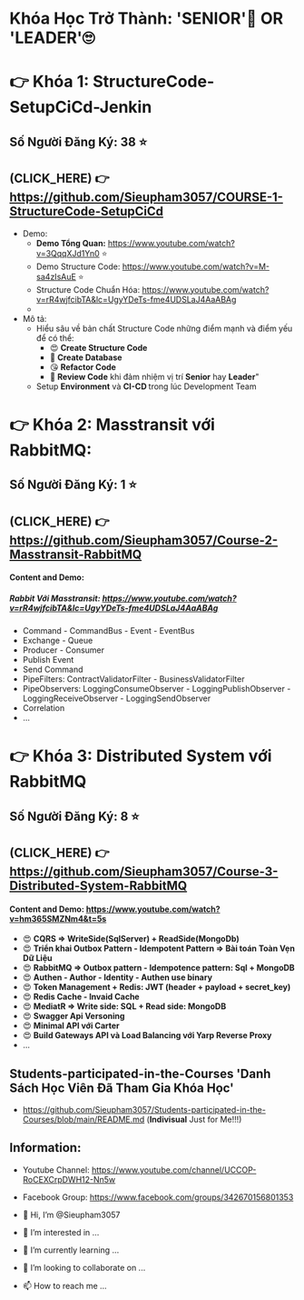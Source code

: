 # Khóa Học Trở Thành: 'SENIOR'🤔 OR 'LEADER'🙄 

# 👉 Khóa 1: StructureCode-SetupCiCd-Jenkin
## Số Người Đăng Ký: 38 ⭐ 
 ## (CLICK_HERE) 👉 https://github.com/Sieupham3057/COURSE-1-StructureCode-SetupCiCd
  - Demo:
      + <b>Demo Tổng Quan:</b> https://www.youtube.com/watch?v=3QqqXJd1Yn0 ⭐
      + Demo Structure Code: https://www.youtube.com/watch?v=M-sa4zIsAuE ⭐
      + Structure Code Chuẩn Hóa: https://www.youtube.com/watch?v=rR4wjfcibTA&lc=UgyYDeTs-fme4UDSLaJ4AaABAg
      + 
  - Mô tả:
      * Hiểu sâu về bản chất Structure Code những điểm mạnh và điểm yếu để có thể:
          + 😍 <b>Create Structure Code</b>
          + 🤗 <b>Create Database</b>
          + 😘 <b> Refactor Code</b>
          + 🥰 <b>Review Code</b> khi đảm nhiệm vị trí <b>Senior</b> hay <b>Leader</b>"
      * Setup <b>Environment</b> và <b>CI-CD </b>trong lúc Development Team
        
# 👉 Khóa 2: Masstransit với RabbitMQ: 
## Số Người Đăng Ký: 1 ⭐ 
 ## (CLICK_HERE) 👉 https://github.com/Sieupham3057/Course-2-Masstransit-RabbitMQ
#### Content and Demo: 
##### Rabbit Với Masstransit: https://www.youtube.com/watch?v=rR4wjfcibTA&lc=UgyYDeTs-fme4UDSLaJ4AaABAg
 - Command - CommandBus - Event - EventBus
 - Exchange - Queue
 - Producer - Consumer
 - Publish Event
 - Send Command
 - PipeFilters: ContractValidatorFilter - BusinessValidatorFilter
 - PipeObservers: LoggingConsumeObserver - LoggingPublishObserver - LoggingReceiveObserver - LoggingSendObserver
 - Correlation
 - ...

# 👉 Khóa 3: Distributed System với RabbitMQ

## Số Người Đăng Ký: 8 ⭐ 
 ## (CLICK_HERE) 👉 https://github.com/Sieupham3057/Course-3-Distributed-System-RabbitMQ
#### Content and Demo: https://www.youtube.com/watch?v=hm365SMZNm4&t=5s
 - 😍 <b>CQRS => WriteSide(SqlServer) + ReadSide(MongoDb)</b>
 - 😍 <b>Triển khai Outbox Pattern - Idempotent Pattern => Bài toán Toàn Vẹn Dữ Liệu</b>
 - 😍 <b>RabbitMQ => Outbox pattern - Idempotence pattern: Sql + MongoDB</b>
 - 😍 <b>Authen - Author - Identity - Authen use binary</b>
 - 😍 <b>Token Management + Redis: JWT (header + payload + secret_key)</b>
 - 😍 <b>Redis Cache - Invaid Cache</b>
 - 😍 <b>MediatR => Write side: SQL + Read side: MongoDB</b>
 - 😍 <b>Swagger Api Versoning</b>
 - 😍 <b>Minimal API với Carter</b>
 - 😍 <b>Build Gateways API và Load Balancing với Yarp Reverse Proxy</b>
 - ...

## Students-participated-in-the-Courses 'Danh Sách Học Viên Đã Tham Gia Khóa Học'
  - https://github.com/Sieupham3057/Students-participated-in-the-Courses/blob/main/README.md (<b>Indivisual</b> Just for Me!!!)

  ## Information:
 - Youtube Channel: https://www.youtube.com/channel/UCCOP-RoCEXCrpDWH12-Nn5w
 - Facebook Group: https://www.facebook.com/groups/342670156801353

- 👋 Hi, I’m @Sieupham3057
- 👀 I’m interested in ...
- 🌱 I’m currently learning ...
- 💞️ I’m looking to collaborate on ...
- 📫 How to reach me ...
